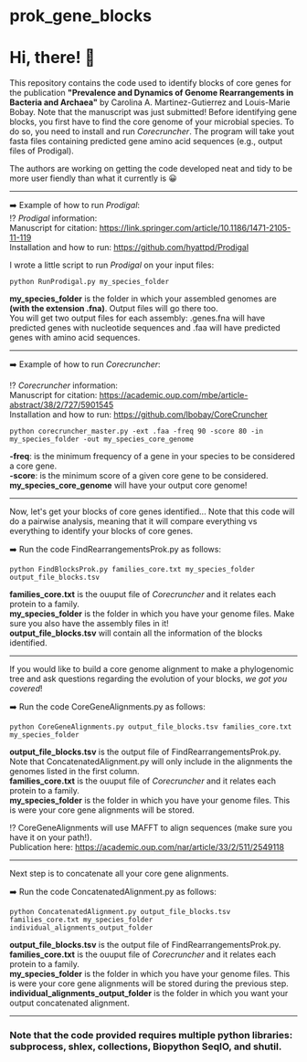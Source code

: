 # prok_gene_blocks

# Hi, there! 👋  
This repository contains the code used to identify blocks of core genes for the publication **"Prevalence and Dynamics of Genome Rearrangements in Bacteria
and Archaea"** by Carolina A. Martinez-Gutierrez and Louis-Marie Bobay. Note that the manuscript was just submitted! Before identifying gene blocks, you first have to find the core genome of your microbial species. To do so, you need to install and run *Corecruncher*. The program will take yout fasta files containing predicted gene amino acid sequences (e.g., output files of Prodigal). 

The authors are working on getting the code developed neat and tidy to be more user fiendly than what it currently is 😀   

----------

➡️ Example of how to run *Prodigal*:  
⁉️ *Prodigal* information:   
Manuscript for citation: https://link.springer.com/article/10.1186/1471-2105-11-119  
Installation and how to run: https://github.com/hyattpd/Prodigal

I wrote a little script to run *Prodigal* on your input files:
```
python RunProdigal.py my_species_folder 
```
**my_species_folder** is the folder in which your assembled genomes are **(with the extension .fna)**. Output files will go there too.    
You will get two output files for each assembly: .genes.fna will have predicted genes with nucleotide sequences and .faa will have predicted genes with amino acid sequences.

----------

➡️ Example of how to run *Corecruncher*:  

⁉️ *Corecruncher* information:    
Manuscript for citation: https://academic.oup.com/mbe/article-abstract/38/2/727/5901545  
Installation and how to run: https://github.com/lbobay/CoreCruncher  

```
python corecruncher_master.py -ext .faa -freq 90 -score 80 -in  my_species_folder -out my_species_core_genome
```
**-freq**: is the minimum frequency of a gene in your species to be considered a core gene.   
**-score**: is the minimum score of a given core gene to be considered.   
**my_species_core_genome** will have your output core genome!  

----------

Now, let's get your blocks of core genes identified...
Note that this code will do a pairwise analysis, meaning that it will compare everything vs everything to identify your blocks of core genes. 

➡️ Run the code FindRearrangementsProk.py as follows:   

```
python FindBlocksProk.py families_core.txt my_species_folder output_file_blocks.tsv
```
**families_core.txt** is the ouuput file of *Corecruncher* and it relates each protein to a family.   
**my_species_folder** is the folder in which you have your genome files. Make sure you also have the assembly files in it!    
**output_file_blocks.tsv** will contain all the information of the blocks identified.     

----------

If you would like to build a core genome alignment to make a phylogenomic tree and ask questions regarding the evolution of your blocks, *we got you covered*!    

➡️ Run the code CoreGeneAlignments.py as follows:   

```
python CoreGeneAlignments.py output_file_blocks.tsv families_core.txt my_species_folder
```
**output_file_blocks.tsv** is the output file of FindRearrangementsProk.py. Note that ConcatenatedAlignment.py will only include in the alignments the genomes listed in the first column.    
**families_core.txt** is the ouuput file of *Corecruncher* and it relates each protein to a family.   
**my_species_folder** is the folder in which you have your genome files. This is were your core gene alignments will be stored.    

⁉️ CoreGeneAlignments will use MAFFT to align sequences (make sure you have it on your path!).   
Publication here: https://academic.oup.com/nar/article/33/2/511/2549118

----------

Next step is to concatenate all your core gene alignments.
    
➡️ Run the code ConcatenatedAlignment.py as follows:   

```
python ConcatenatedAlignment.py output_file_blocks.tsv families_core.txt my_species_folder individual_alignments_output_folder
```
**output_file_blocks.tsv** is the output file of FindRearrangementsProk.py.    
**families_core.txt** is the ouuput file of *Corecruncher* and it relates each protein to a family.    
**my_species_folder** is the folder in which you have your genome files. This is were your core gene alignments will be stored during the previous step.    
**individual_alignments_output_folder** is the folder in which you want your output concatenated alignment.     

----------

### Note that the code provided requires multiple python libraries: subprocess, shlex, collections, Biopython SeqIO, and shutil. 
